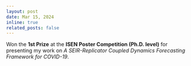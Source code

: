 ```yaml
---
layout: post
date: Mar 15, 2024
inline: true
related_posts: false
---
```


Won the **1st Prize** at the **ISEN Poster Competition (Ph.D. level)** for presenting my work on <em>A SEIR-Replicator Coupled Dynamics Forecasting Framework for COVID-19</em>.
